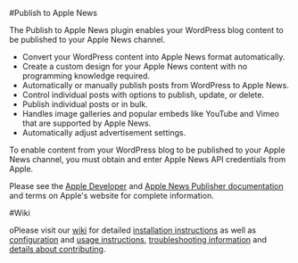 #Publish to Apple News

The Publish to Apple News plugin enables your WordPress blog content to be published to your Apple News channel.

* Convert your WordPress content into Apple News format automatically.
* Create a custom design for your Apple News content with no programming knowledge required.
* Automatically or manually publish posts from WordPress to Apple News.
* Control individual posts with options to publish, update, or delete.
* Publish individual posts or in bulk.
* Handles image galleries and popular embeds like YouTube and Vimeo that are supported by Apple News.
* Automatically adjust advertisement settings.

To enable content from your WordPress blog to be published to your Apple News channel, you must obtain and enter Apple News API credentials from Apple.

Please see the [Apple Developer](https://developer.apple.com/) and [Apple News Publisher documentation](https://developer.apple.com/news-publisher/) and terms on Apple's website for complete information.

#Wiki

oPlease visit our [wiki](https://github.com/alleyinteractive/apple-news/wiki) for detailed [installation instructions](https://github.com/alleyinteractive/apple-news/wiki/Installation) as well as [configuration](https://github.com/alleyinteractive/apple-news/wiki/Configuration) and [usage instructions](https://github.com/alleyinteractive/apple-news/wiki/Usage), [troubleshooting information](https://github.com/alleyinteractive/apple-news/wiki/Usage#troubleshooting) and [details about contributing](https://github.com/alleyinteractive/apple-news/wiki/Contributing).
